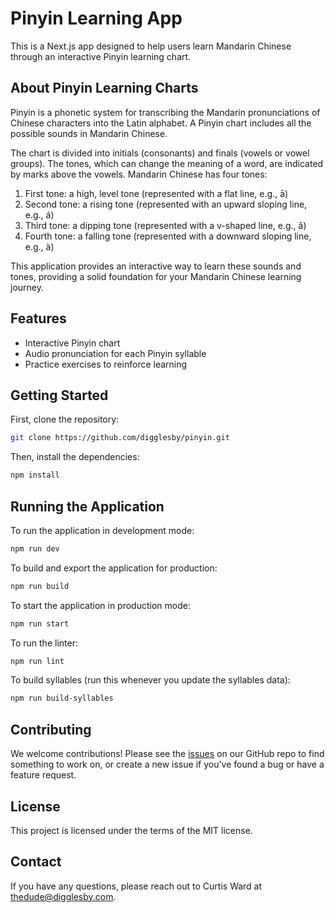 # Pinyin Learning App

This is a Next.js app designed to help users learn Mandarin Chinese through an interactive Pinyin learning chart.

## About Pinyin Learning Charts

Pinyin is a phonetic system for transcribing the Mandarin pronunciations of Chinese characters into the Latin alphabet. A Pinyin chart includes all the possible sounds in Mandarin Chinese.

The chart is divided into initials (consonants) and finals (vowels or vowel groups). The tones, which can change the meaning of a word, are indicated by marks above the vowels. Mandarin Chinese has four tones:

1. First tone: a high, level tone (represented with a flat line, e.g., ā)
2. Second tone: a rising tone (represented with an upward sloping line, e.g., á)
3. Third tone: a dipping tone (represented with a v-shaped line, e.g., ǎ)
4. Fourth tone: a falling tone (represented with a downward sloping line, e.g., à)

This application provides an interactive way to learn these sounds and tones, providing a solid foundation for your Mandarin Chinese learning journey.

## Features

- Interactive Pinyin chart
- Audio pronunciation for each Pinyin syllable
- Practice exercises to reinforce learning

## Getting Started

First, clone the repository:

```bash
git clone https://github.com/digglesby/pinyin.git
```

Then, install the dependencies:

```bash
npm install
```

## Running the Application

To run the application in development mode:

```bash
npm run dev
```

To build and export the application for production:

```bash
npm run build
```

To start the application in production mode:

```bash
npm run start
```

To run the linter:

```bash
npm run lint
```

To build syllables (run this whenever you update the syllables data):

```bash
npm run build-syllables
```

## Contributing

We welcome contributions! Please see the [issues](https://github.com/digglesby/pinyin/issues) on our GitHub repo to find something to work on, or create a new issue if you've found a bug or have a feature request.

## License

This project is licensed under the terms of the MIT license.

## Contact

If you have any questions, please reach out to Curtis Ward at thedude@digglesby.com.